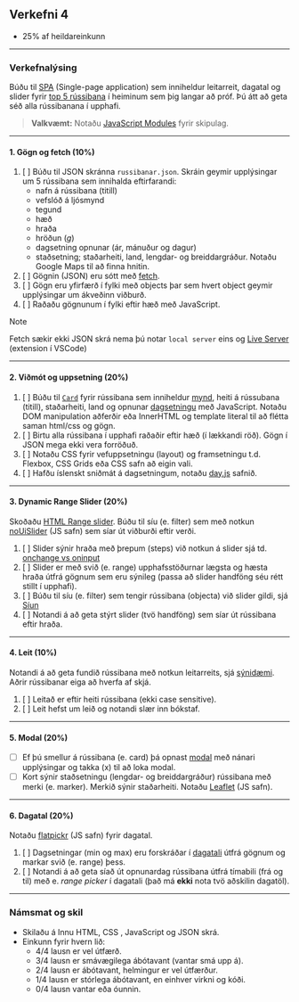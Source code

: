 ## Verkefni 4

- 25% af heildareinkunn

---

### Verkefnalýsing

Búðu til [SPA](https://developer.mozilla.org/en-US/docs/Glossary/SPA) (Single-page application) sem inniheldur leitarreit, dagatal og slider fyrir [top 5 rússibana](https://captaincoaster.com/en/ranking/?filters%5Bcontinent%5D=&filters%5Bcountry%5D=&filters%5BmaterialType%5D=&filters%5BseatingType%5D=&filters%5Bmodel%5D=&filters%5Bmanufacturer%5D=&filters%5BopeningDate%5D=&page=1) í heiminum sem þig langar að próf. Þú átt að geta séð alla rússibanana í upphafi.  

> **Valkvæmt:** Notaðu [JavaScript Modules](https://www.freecodecamp.org/news/difference-between-default-and-named-exports-in-javascript/) fyrir skipulag.


---

#### 1. Gögn og fetch (10%)
1. [ ] Búðu til JSON skránna `russibanar.json`. Skráin geymir upplýsingar um 5 rússibana sem innihalda eftirfarandi: 
    - nafn á rússibana (titill)
    - vefslóð á ljósmynd
    - tegund
    - hæð
    - hraða
    - hröðun (_g_)
    - dagsetning opnunar (ár, mánuður og dagur)
    - staðsetning; staðarheiti, land, lengdar- og breiddargráður. Notaðu Google Maps til að finna hnitin.
1. [ ] Gögnin (JSON) eru sótt með [fetch](https://github.com/GunnarThorunnarson/FORR3JS05DU/wiki/Fetch).
1. [ ] Gögn eru yfirfærð í fylki með objects þar sem hvert object geymir upplýsingar um ákveðinn viðburð.
1. [ ] Raðaðu gögnunum í fylki eftir hæð með JavaScript.
   
> [!NOTE]
> Fetch sækir ekki JSON skrá nema þú notar `local server` eins og [Live Server](https://marketplace.visualstudio.com/items?itemName=ritwickdey.LiveServer) (extension í VSCode)

---

#### 2. Viðmót og uppsetning (20%)
1. [ ] Búðu til [`Card`](https://www.w3schools.com/howto/howto_css_cards.asp) fyrir rússibana sem inniheldur [mynd](https://softauthor.com/javascript-working-with-images/), heiti á rússubana (titill), staðarheiti, land og opnunar [dagsetningu](https://developer.mozilla.org/en-US/docs/Web/JavaScript/Reference/Global_Objects/Date) með JavaScript. Notaðu DOM manipulation aðferðir eða InnerHTML og template literal til að flétta saman html/css og gögn. 
1. [ ] Birtu alla rússibana í upphafi raðaðir eftir hæð (í lækkandi röð). Gögn í JSON mega ekki vera forröðuð.
1. [ ] Notaðu CSS fyrir vefuppsetningu (layout) og framsetningu t.d. Flexbox, CSS Grids eða CSS safn að eigin vali. 
1. [ ] Hafðu íslenskt sniðmát á dagsetningum, notaðu [day.js](https://day.js.org/) safnið.

---

#### 3. Dynamic Range Slider (20%)

Skoðaðu [HTML Range slider](https://developer.mozilla.org/en-US/docs/Web/HTML/Element/input/range). Búðu til síu (e. filter) sem með notkun [noUiSlider](https://refreshless.com/nouislider/) (JS safn) sem síar út viðburði eftir verði. 

1. [ ] Slider sýnir hraða með þrepum (steps) við notkun á slider sjá td. [onchange vs oninput](https://www.impressivewebs.com/onchange-vs-oninput-for-range-sliders/)
1. [ ] Slider er með svið (e. range) upphafsstöðurnar lægsta og hæsta hraða útfrá gögnum sem eru sýnileg (passa að slider handföng séu rétt stillt í upphafi).
1. [ ] Búðu til síu (e. filter) sem tengir rússibana (objecta) við slider gildi, sjá [Síun](https://github.com/GunnarThorunnarson/FORR3JS05DU/wiki/S%C3%ADun) 
1. [ ] Notandi á að geta stýrt slider (tvö handföng) sem síar út rússibana eftir hraða.

---

#### 4. Leit (10%) 
Notandi á að geta fundið rússibana með notkun leitarreits, sjá [sýnidæmi](http://javascriptbook.com/code/c12/filter-search.html). Aðrir rússibanar eiga að hverfa af skjá.

1. [ ] Leitað er eftir heiti rússibana (ekki case sensitive).
1. [ ] Leit hefst um leið og notandi slær inn bókstaf.

---

#### 5. Modal (20%)

- [ ] Ef þú smellur á rússibana (e. card) þá opnast [modal](https://www.freecodecamp.org/news/how-to-build-a-modal-with-javascript/) með nánari upplýsingar og takka (x) til að loka modal.
- [ ] Kort sýnir staðsetningu (lengdar- og breiddargráður) rússibana með merki (e. marker). Merkið sýnir staðarheiti. Notaðu [Leaflet](https://leafletjs.com/examples/quick-start/) (JS safn).

---

#### 6. Dagatal (20%)

Notaðu [flatpickr](https://flatpickr.js.org/) (JS safn) fyrir dagatal.

1. [ ] Dagsetningar (min og max) eru forskráðar í [dagatali](https://developer.mozilla.org/en-US/docs/Web/HTML/Element/input/date) útfrá gögnum og markar svið (e. range) þess.
1. [ ] Notandi á að geta síað út opnunardag rússibana útfrá tímabili (frá og til) með e. _range picker_ í dagatali (það má **ekki** nota tvö aðskilin dagatöl). 

---

### Námsmat og skil

* Skilaðu á Innu HTML, CSS , JavaScript og JSON skrá.
* Einkunn fyrir hvern lið: 
    - 4/4 lausn er vel útfærð.
    - 3/4 lausn er smávægilega ábótavant (vantar smá upp á).
    - 2/4 lausn er ábótavant, helmingur er vel útfærður.
    - 1/4 lausn er stórlega ábótavant, en einhver virkni og kóði.
    - 0/4 lausn vantar eða óunnin.
